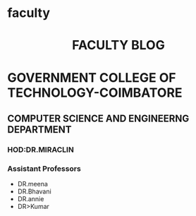 # faculty
<html>


<body>
<h1 style="text-align:center">FACULTY BLOG</h1>
<h1>GOVERNMENT COLLEGE OF TECHNOLOGY-COIMBATORE</h1>
<h2>COMPUTER SCIENCE AND ENGINEERNG DEPARTMENT</h1>
<h3> HOD:DR.MIRACLIN</h3>

<h3>Assistant Professors</h3>
<ul>
  <li>DR.meena</li>
   <li>DR.Bhavani</li>
   <li>DR.annie</li>
  <li>DR>Kumar</li>
</ul>

</body>

</html>

